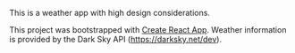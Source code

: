 This is a weather app with high design considerations.

This project was bootstrapped with [Create React App](https://github.com/facebook/create-react-app).  Weather information is provided by the Dark Sky API (https://darksky.net/dev).
